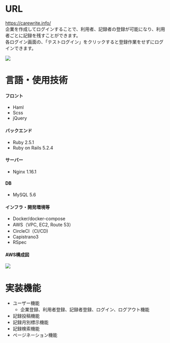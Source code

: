 # URL
https://carewrite.info/<br>
企業を作成してログインすることで、利用者、記録者の登録が可能になり、利用者ごとに記録を残すことができます。<br>
各ログイン画面の、「テストログイン」をクリックすると登録作業をせずにログインできます。

![](https://user-images.githubusercontent.com/59407044/88450306-fa64b700-ce88-11ea-94e7-5a0fb91a04d6.png)


# 言語・使用技術

#### フロント
- Haml
- Scss
- jQuery

#### バックエンド
- Ruby 2.5.1
- Ruby on Rails 5.2.4

#### サーバー
- Nginx 1.16.1

#### DB
- MySQL 5.6

#### インフラ・開発環境等
- Docker/docker-compose
- AWS（VPC, EC2, Route 53）
- CircleCI（CI/CD)
- Capistrano3
- RSpec

#### AWS構成図
![](https://i.gyazo.com/494392afe85abe46f40ad78f3ae24552.png)

# 実装機能
- ユーザー機能
  - 企業登録、利用者登録、記録者登録、ログイン、ログアウト機能
- 記録投稿機能
- 記録月別標示機能
- 記録検索機能
- ページネーション機能
